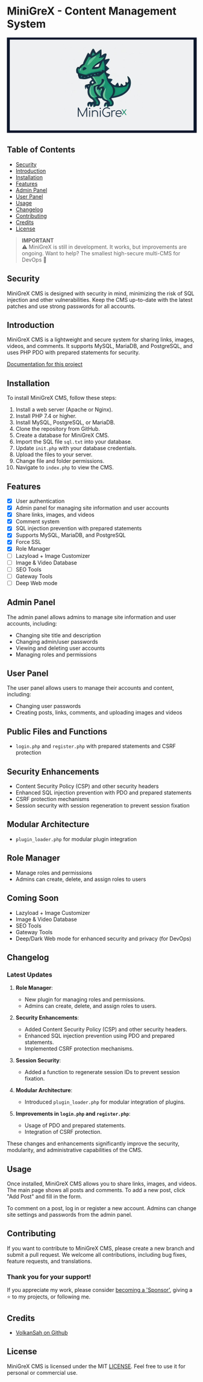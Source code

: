 
# MiniGreX - Content Management System

![MiniGreX Logo](documentation/header_minigrex.png)

## Table of Contents
- [Security](#security)
- [Introduction](#introduction)
- [Installation](#installation)
- [Features](#features)
- [Admin Panel](#admin-panel)
- [User Panel](#user-panel)
- [Usage](#usage)
- [Changelog](#changelog)
- [Contributing](#contributing)
- [Credits](#credits)
- [License](#license)

> **IMPORTANT**  
> ⚠️ MiniGreX is still in development. It works, but improvements are ongoing. Want to help? The smallest high-secure multi-CMS for DevOps 👮

## Security
MiniGreX CMS is designed with security in mind, minimizing the risk of SQL injection and other vulnerabilities. Keep the CMS up-to-date with the latest patches and use strong passwords for all accounts.

## Introduction
MiniGreX CMS is a lightweight and secure system for sharing links, images, videos, and comments. It supports MySQL, MariaDB, and PostgreSQL, and uses PHP PDO with prepared statements for security.

[Documentation for this project](documentation/)

## Installation
To install MiniGreX CMS, follow these steps:

1. Install a web server (Apache or Nginx).
2. Install PHP 7.4 or higher.
3. Install MySQL, PostgreSQL, or MariaDB.
4. Clone the repository from GitHub.
5. Create a database for MiniGreX CMS.
6. Import the SQL file `sql.txt` into your database.
7. Update `init.php` with your database credentials.
8. Upload the files to your server.
9. Change file and folder permissions.
10. Navigate to `index.php` to view the CMS.

## Features
- [x] User authentication
- [x] Admin panel for managing site information and user accounts
- [x] Share links, images, and videos
- [x] Comment system
- [x] SQL injection prevention with prepared statements
- [x] Supports MySQL, MariaDB, and PostgreSQL
- [x] Force SSL
- [x] Role Manager
- [ ] Lazyload + Image Customizer 
- [ ] Image & Video Database 
- [ ] SEO Tools
- [ ] Gateway Tools
- [ ] Deep Web mode

## Admin Panel
The admin panel allows admins to manage site information and user accounts, including:
- Changing site title and description
- Changing admin/user passwords
- Viewing and deleting user accounts
- Managing roles and permissions

## User Panel
The user panel allows users to manage their accounts and content, including:
- Changing user passwords
- Creating posts, links, comments, and uploading images and videos

## Public Files and Functions
- `login.php` and `register.php` with prepared statements and CSRF protection

## Security Enhancements
- Content Security Policy (CSP) and other security headers
- Enhanced SQL injection prevention with PDO and prepared statements
- CSRF protection mechanisms
- Session security with session regeneration to prevent session fixation

## Modular Architecture
- `plugin_loader.php` for modular plugin integration

## Role Manager
- Manage roles and permissions
- Admins can create, delete, and assign roles to users

## Coming Soon
- Lazyload + Image Customizer
- Image & Video Database
- SEO Tools
- Gateway Tools
- Deep/Dark Web mode for enhanced security and privacy (for DevOps)

## Changelog
### Latest Updates
1. **Role Manager**:
    - New plugin for managing roles and permissions.
    - Admins can create, delete, and assign roles to users.

2. **Security Enhancements**:
    - Added Content Security Policy (CSP) and other security headers.
    - Enhanced SQL injection prevention using PDO and prepared statements.
    - Implemented CSRF protection mechanisms.

3. **Session Security**:
    - Added a function to regenerate session IDs to prevent session fixation.

4. **Modular Architecture**:
    - Introduced `plugin_loader.php` for modular integration of plugins.

5. **Improvements in `login.php` and `register.php`**:
    - Usage of PDO and prepared statements.
    - Integration of CSRF protection.

These changes and enhancements significantly improve the security, modularity, and administrative capabilities of the CMS.

## Usage
Once installed, MiniGreX CMS allows you to share links, images, and videos. The main page shows all posts and comments. To add a new post, click "Add Post" and fill in the form.

To comment on a post, log in or register a new account. Admins can change site settings and passwords from the admin panel.

## Contributing
If you want to contribute to MiniGreX CMS, please create a new branch and submit a pull request. We welcome all contributions, including bug fixes, feature requests, and translations.

### Thank you for your support!
If you appreciate my work, please consider [becoming a 'Sponsor'](https://github.com/sponsors/volkansah), giving a ⭐ to my projects, or following me.

## Credits
- [VolkanSah on Github](https://github.com/volkansah)

## License
MiniGreX CMS is licensed under the MIT [LICENSE](LICENSE). Feel free to use it for personal or commercial use.
